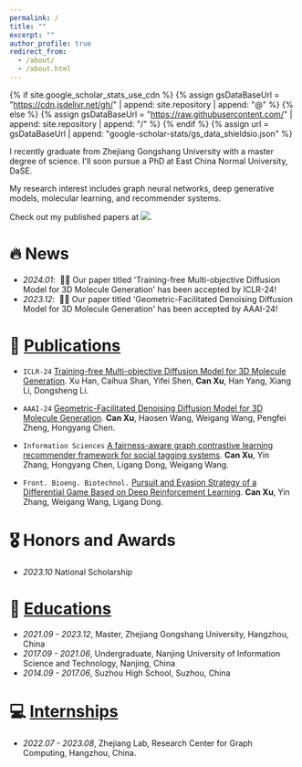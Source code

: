 ```yaml
---
permalink: /
title: ""
excerpt: ""
author_profile: true
redirect_from: 
  - /about/
  - /about.html
---
```


{% if site.google_scholar_stats_use_cdn %}
{% assign gsDataBaseUrl = "https://cdn.jsdelivr.net/gh/" | append: site.repository | append: "@" %}
{% else %}
{% assign gsDataBaseUrl = "https://raw.githubusercontent.com/" | append: site.repository | append: "/" %}
{% endif %}
{% assign url = gsDataBaseUrl | append: "google-scholar-stats/gs_data_shieldsio.json" %}

<span class='anchor' id='about-me'></span>

I recently graduate from Zhejiang Gongshang University with a master degree of science. I'll 
soon pursue a PhD at East China Normal University, DaSE.

My research interest includes graph neural networks, deep generative models, molecular learning, and recommender systems. 

Check out my published papers at <a href='https://scholar.google.com/citations?user=6tJ39VAAAAAJ'><img 
src="https://img.shields.io/endpoint?url={{ url | url_encode }}&logo=Google%20Scholar&labelColor=f6f6f6&color=9cf&style=flat&label=citations"></a>.

[//]: # (I have published papers with total <a href='https://scholar.google.)

[//]: # (com/citations?user=6tJ39VAAAAAJ'>google scholar citations <strong><span id='total_cit'>260000+</span></strong></a> )

[//]: # (&#40;You can also use google scholar badge <a href='https://scholar.google.com/citations?user=6tJ39VAAAAAJ'><img src="https://img.shields.io/endpoint?url={{ url | url_encode }}&logo=Google%20Scholar&labelColor=f6f6f6&color=9cf&style=flat&label=citations"></a>&#41;.)


# 🔥 News
- *2024.01*: &nbsp;🎉🎉 Our paper titled 'Training-free Multi-objective Diffusion Model for 3D Molecule Generation'
  has been accepted by ICLR-24!
- *2023.12*: &nbsp;🎉🎉 Our paper titled 'Geometric-Facilitated Denoising Diffusion Model for 3D Molecule Generation' 
  has been accepted by AAAI-24!

[//]: # (- *2022.02*: &nbsp;🎉🎉 Lorem ipsum dolor sit amet, consectetur adipiscing elit. Vivamus ornare aliquet ipsum, ac tempus justo dapibus sit amet. )

# 📝 [Publications](/publications)

- ``ICLR-24`` [Training-free Multi-objective Diffusion Model for 3D Molecule Generation](https://openreview.net/forum?id=X41c4uB4k0). Xu Han, Caihua Shan, Yifei Shen, **Can Xu**, Han Yang, Xiang Li, Dongsheng Li.

- ``AAAI-24`` [Geometric-Facilitated Denoising Diffusion Model for 3D Molecule Generation](https://doi.org/10.1609/aaai.v38i1.27787). **Can Xu**, Haosen Wang, Weigang Wang, Pengfei Zheng, Hongyang Chen. 

- ``Information Sciences`` [A fairness-aware graph contrastive learning recommender framework for social tagging systems](https://www.sciencedirect.com/science/article/pii/S0020025523006497). **Can Xu**, Yin Zhang, Hongyang Chen, Ligang Dong, Weigang Wang.

- ``Front. Bioeng. Biotechnol.`` [Pursuit and Evasion Strategy of a Differential Game Based on Deep Reinforcement Learning](https://www.frontiersin.org/articles/10.3389/fbioe.2022.827408/full). **Can Xu**, Yin Zhang, Weigang Wang, Ligang Dong.

# 🎖 Honors and Awards
- *2023.10* National Scholarship 
 
# 📖 [Educations](/educations)
- *2021.09 - 2023.12*, Master, Zhejiang Gongshang University, Hangzhou, China
- *2017.09 - 2021.06*, Undergraduate, Nanjing University of Information Science and Technology, Nanjing, China
- *2014.09 - 2017.06*, Suzhou High School, Suzhou, China

[//]: # (# 💬 Invited Talks)

[//]: # (- *2021.06*, Lorem ipsum dolor sit amet, consectetur adipiscing elit. Vivamus ornare aliquet ipsum, ac tempus justo dapibus sit amet. )

[//]: # (- *2021.03*, Lorem ipsum dolor sit amet, consectetur adipiscing elit. Vivamus ornare aliquet ipsum, ac tempus justo dapibus sit amet.  \| [\[video\]]&#40;https://github.com/&#41;)

# 💻 [Internships](/internships)
- *2022.07 - 2023.08*, Zhejiang Lab, Research Center for Graph Computing, Hangzhou, China.